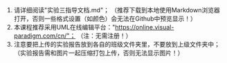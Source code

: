 1. 请详细阅读"实验三指导文档.md"；
   （推荐下载到本地使用Markdown浏览器打开，否则一些格式设置（如颜色）会无法在Github中预览显示！）
2. 本课程推荐采用UML在线编辑平台："https://online.visual-paradigm.com/cn/"；
   （注：无需注册！）
3. 注意要把上传的实验报告放到各自的班级文件夹里，不要放到上级文件夹中；
   （实验报告需和图片一起压缩打包上传，否则无法显示图片！）
